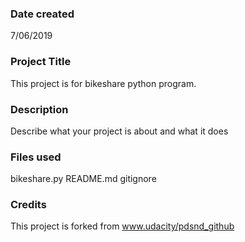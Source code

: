 ### Date created
7/06/2019

### Project Title
This project is for bikeshare python program.

### Description
Describe what your project is about and what it does

### Files used
bikeshare.py
README.md
gitignore

### Credits
This project is forked from www.udacity/pdsnd_github



